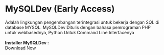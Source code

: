# MySQLDev (Early Access)
 Adalah lingkungan pengembangan terintegrasi untuk bekerja dengan SQL di database MYSQL. MySQLDev Ditulis dengan bahasa pemrograman PHP untuk webbasednya, Python Untuk Command Line Interfacenya
 <br><br>
 <b>Installer MySQLDev :</b>
 <br>
 <a href="https://fierza-dev.github.io/installer.py" class="focus:outline-none text-white bg-purple-700 hover:bg-purple-800 focus:ring-4 focus:ring-purple-300 font-medium rounded-lg text-sm px-5 py-2.5 mb-2  dark:bg-purple-600 dark:hover:bg-purple-700 dark:focus:ring-purple-900">Download Now</a>
